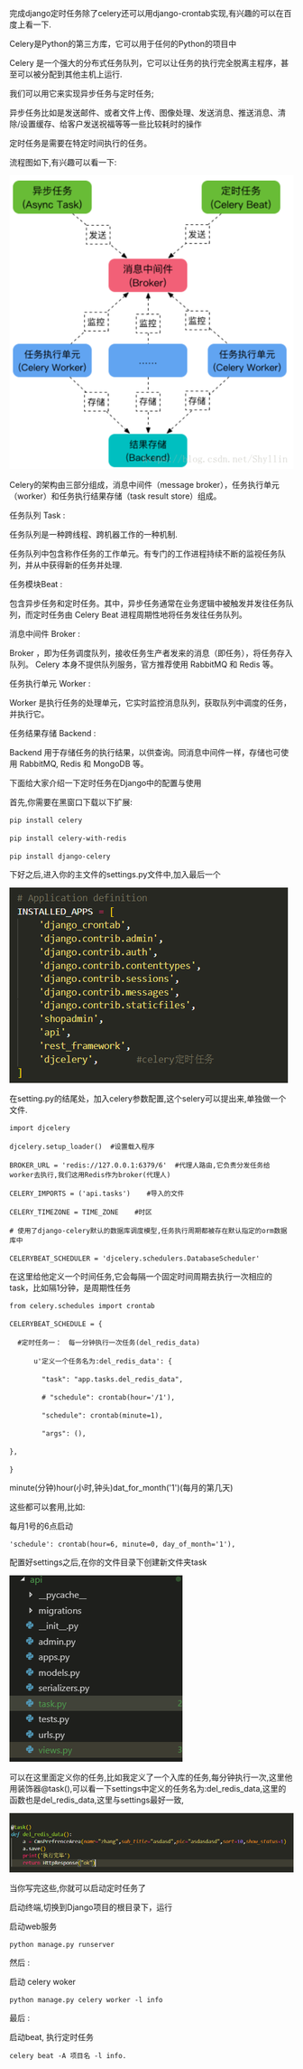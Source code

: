 完成django定时任务除了celery还可以用django-crontab实现,有兴趣的可以在百度上看一下.

Celery是Python的第三方库，它可以用于任何的Python的项目中

Celery 是一个强大的分布式任务队列，它可以让任务的执行完全脱离主程序，甚至可以被分配到其他主机上运行.

我们可以用它来实现异步任务与定时任务;

异步任务比如是发送邮件、或者文件上传、图像处理、发送消息、推送消息、清除/设置缓存、给客户发送祝福等等一些比较耗时的操作 

定时任务是需要在特定时间执行的任务。

流程图如下,有兴趣可以看一下:

![](../img/14.png)

Celery的架构由三部分组成，消息中间件（message broker），任务执行单元（worker）和任务执行结果存储（task result store）组成。

任务队列 Task :

任务队列是一种跨线程、跨机器工作的一种机制.

任务队列中包含称作任务的工作单元。有专门的工作进程持续不断的监视任务队列，并从中获得新的任务并处理.

任务模块Beat  :

包含异步任务和定时任务。其中，异步任务通常在业务逻辑中被触发并发往任务队列，而定时任务由 Celery Beat 进程周期性地将任务发往任务队列。

消息中间件 Broker :

Broker ，即为任务调度队列，接收任务生产者发来的消息（即任务），将任务存入队列。 Celery 本身不提供队列服务，官方推荐使用 RabbitMQ 和 Redis 等。

任务执行单元 Worker   :

Worker 是执行任务的处理单元，它实时监控消息队列，获取队列中调度的任务，并执行它。 

任务结果存储 Backend    :

Backend 用于存储任务的执行结果，以供查询。同消息中间件一样，存储也可使用 RabbitMQ, Redis 和 MongoDB 等。



下面给大家介绍一下定时任务在Django中的配置与使用

首先,你需要在黑窗口下载以下扩展:

```
pip install celery

pip install celery-with-redis

pip install django-celery
```

下好之后,进入你的主文件的settings.py文件中,加入最后一个

![](../img/15.png)

在setting.py的结尾处，加入celery参数配置,这个selery可以提出来,单独做一个文件.

```
import djcelery

djcelery.setup_loader()  #设置载入程序

BROKER_URL = 'redis://127.0.0.1:6379/6'  #代理人路由,它负责分发任务给worker去执行,我们这用Redis作为broker(代理人)

CELERY_IMPORTS = ('api.tasks')    #导入的文件

CELERY_TIMEZONE = TIME_ZONE    #时区

# 使用了django-celery默认的数据库调度模型,任务执行周期都被存在默认指定的orm数据库中

CELERYBEAT_SCHEDULER = 'djcelery.schedulers.DatabaseScheduler' 
```

在这里给他定义一个时间任务,它会每隔一个固定时间周期去执行一次相应的task，比如隔1分钟，是周期性任务

```
from celery.schedules import crontab

CELERYBEAT_SCHEDULE = {

  #定时任务一：　每一分钟执行一次任务(del_redis_data)

      u'定义一个任务名为:del_redis_data': {

        "task": "app.tasks.del_redis_data",

        # "schedule": crontab(hour='/1'),

        "schedule": crontab(minute=1),

        "args": (),

},

}
```

minute(分钟)hour(小时,钟头)dat_for_month('1')(每月的第几天)

这些都可以套用,比如:

每月1号的6点启动

```
'schedule': crontab(hour=6, minute=0, day_of_month='1'), 
```

配置好settings之后,在你的文件目录下创建新文件夹task

![](../img/16.png)

可以在这里面定义你的任务,比如我定义了一个入库的任务,每分钟执行一次,这里他用装饰器@task(),可以看一下settings中定义的任务名为:del_redis_data,这里的函数也是del_redis_data,这里与settings最好一致,

![](../img/17.png)

当你写完这些,你就可以启动定时任务了

启动终端,切换到Django项目的根目录下，运行

启动web服务

```
python manage.py runserver 
```

然后 :

启动 celery woker

```
python manage.py celery worker -l info 
```

最后 : 

启动beat, 执行定时任务

```
celery beat -A 项目名 -l info.
```

